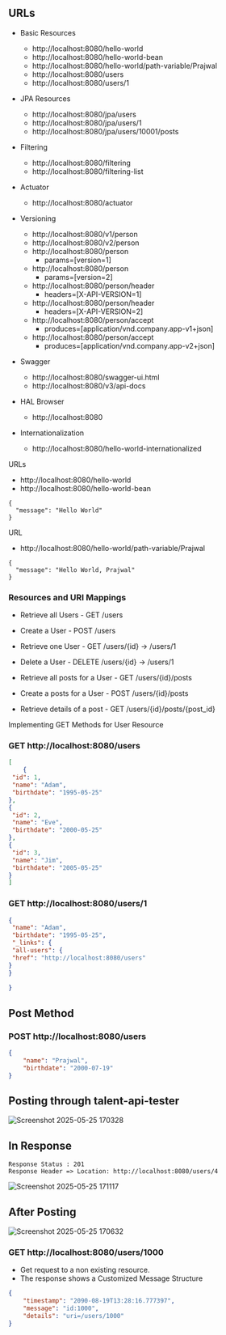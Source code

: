 
## URLs

- Basic Resources
  - http://localhost:8080/hello-world
  - http://localhost:8080/hello-world-bean
  - http://localhost:8080/hello-world/path-variable/Prajwal
  - http://localhost:8080/users
  - http://localhost:8080/users/1

- JPA Resources
  - http://localhost:8080/jpa/users
  - http://localhost:8080/jpa/users/1
  - http://localhost:8080/jpa/users/10001/posts
- Filtering
  - http://localhost:8080/filtering
  - http://localhost:8080/filtering-list
- Actuator
  - http://localhost:8080/actuator
- Versioning
  - http://localhost:8080/v1/person
  - http://localhost:8080/v2/person
  - http://localhost:8080/person
     - params=[version=1]
  - http://localhost:8080/person
     - params=[version=2]
  - http://localhost:8080/person/header
     - headers=[X-API-VERSION=1]
  - http://localhost:8080/person/header
     - headers=[X-API-VERSION=2]
  - http://localhost:8080/person/accept
     - produces=[application/vnd.company.app-v1+json]
  - http://localhost:8080/person/accept
  	 - produces=[application/vnd.company.app-v2+json]
- Swagger
  - http://localhost:8080/swagger-ui.html
  - http://localhost:8080/v3/api-docs
    
- HAL Browser
   - http://localhost:8080

 - Internationalization
   - http://localhost:8080/hello-world-internationalized



URLs
- http://localhost:8080/hello-world
- http://localhost:8080/hello-world-bean

```
{
  "message": "Hello World"
}
```

URL
- http://localhost:8080/hello-world/path-variable/Prajwal

```
{
  "message": "Hello World, Prajwal"
}
```
### Resources and URI Mappings

- Retrieve all Users      - GET  /users
- Create a User           - POST /users
- Retrieve one User       - GET  /users/{id} -> /users/1   
- Delete a User           - DELETE /users/{id} -> /users/1

- Retrieve all posts for a User - GET /users/{id}/posts 
- Create a posts for a User - POST /users/{id}/posts
- Retrieve details of a post - GET /users/{id}/posts/{post_id}




 Implementing GET Methods for User Resource

### GET http://localhost:8080/users
```json
[
    {
 "id": 1,
 "name": "Adam",
 "birthdate": "1995-05-25"
},
{
 "id": 2,
 "name": "Eve",
 "birthdate": "2000-05-25"
},
{
 "id": 3,
 "name": "Jim",
 "birthdate": "2005-05-25"
}
]

```
### GET http://localhost:8080/users/1
```json
{
 "name": "Adam",
 "birthdate": "1995-05-25",
 "_links": {
 "all-users": {
 "href": "http://localhost:8080/users"
}
}
   
}

```
## Post Method
### POST http://localhost:8080/users
```json
{
    "name": "Prajwal",
    "birthdate": "2000-07-19"
}
```
## Posting through talent-api-tester
  
![Screenshot 2025-05-25 170328](https://github.com/user-attachments/assets/4ddb11b5-0575-4f55-a057-61339e593783)

## In Response
```
Response Status : 201
Response Header => Location: http://localhost:8080/users/4

```
![Screenshot 2025-05-25 171117](https://github.com/user-attachments/assets/ddd2a561-17f6-4cdd-9431-8c2b64dfb095)

## After Posting

![Screenshot 2025-05-25 170632](https://github.com/user-attachments/assets/62706655-b4fd-4329-9eb5-5d854d807c2b)

### GET http://localhost:8080/users/1000
- Get request to a non existing resource. 
- The response shows a Customized Message Structure
```json
{
    "timestamp": "2090-08-19T13:28:16.777397",
    "message": "id:1000",
    "details": "uri=/users/1000"
}
```

